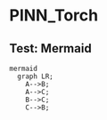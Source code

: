 # PINN_Torch


## Test: Mermaid
```
mermaid
  graph LR;
    A-->B;
    A-->C;
    B-->C;
    C-->B;
```


